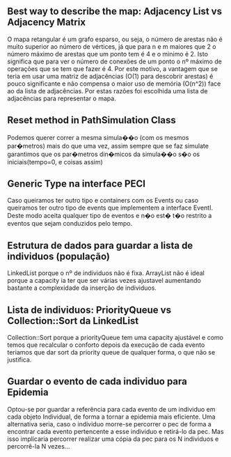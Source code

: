 
## Best way to describe the map: Adjacency List vs Adjacency Matrix

O mapa retangular é um grafo esparso, ou seja, o número de arestas não é muito superior ao número de vértices, já que para n e m maiores que 2 o número máximo de arestas que um ponto tem é 4 e o minimo é 2. Isto significa que para ver o número de conexões de um ponto o nº máximo de operações que se tem que fazer é 4. Por este motivo, a vantagem que se teria em usar uma matriz de adjacências (O(1) para descobrir arestas) é pouco significante e não compensa o maior uso de memória (O(n^2)) face ao da lista de adjacências. Por estas razões foi escolhida uma lista de adjacências para representar o mapa.

## Reset method in PathSimulation Class
Podemos querer correr a mesma simula��o (com os mesmos par�metros) mais do que uma vez, assim sempre que se faz simulate garantimos que os par�metros din�micos da simula��o s�o os iniciais(tempo=0, e coisas assim)

## Generic Type na interface PECI
Caso queiramos ter outro tipo e containers com os Events ou caso queiramos ter outro tipo de events que implementem a interface EventI. Deste modo aceita qualquer tipo de eventos e n�o est� t�o restrito a eventos que sejam conduzidos pelo tempo.

## Estrutura de dados para guardar a lista de individuos (população)
LinkedList porque o nº de individuos não é fixa. ArrayList não é ideal porque a capacity ia ter que ser várias vezes
ajustavel aumentando bastante a complexidade da inserção de individuos.

## Lista de individuos: PriorityQueue vs Collection::Sort da LinkedList
Collection::Sort porque a priorityQueue tem uma capacity ajustável e como temos que recalcular o conforto depois da execução
de cada evento teriamos que dar sort da priority queue de qualquer forma, o que não se justifica.

## Guardar o evento de cada individuo para Epidemia
Optou-se por guardar a referência para cada evento de um individuo em cada objeto Individual, de forma a tornar a epidemia mais eficiente. Uma alternativa seria, caso o individuo morre-se percorrer o pec de forma a encontrar cada evento pertencente a esse individuo e retirá-lo da pec. Mas isso implicaria percorrer realizar uma cópia da pec para os N individuos e percorrê-la N vezes...


